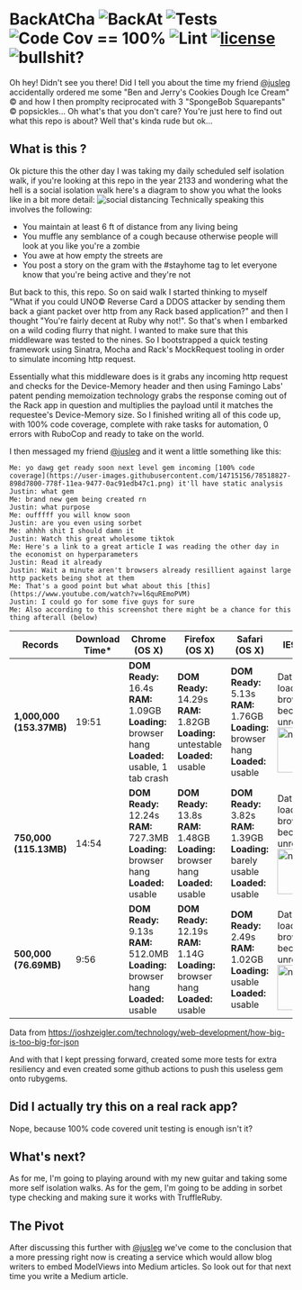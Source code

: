 # BackAtCha ![BackAt](https://img.shields.io/badge/BackAt%3F-Cha-brightgreen) ![Tests](https://github.com/almiche/BackAtCha/workflows/Tests/badge.svg?branch=master) ![Code Cov == 100%](https://github.com/almiche/BackAtCha/workflows/Code%20Cov%20==%20100%25/badge.svg?branch=master) ![Lint](https://github.com/almiche/BackAtCha/workflows/Lint/badge.svg?branch=master) [![license](https://img.shields.io/badge/LICENSE-MIT-blue)](https://github.com/almiche/BackAtCha/blob/master/LICENSE) ![bullshit?](https://img.shields.io/badge/bullshit%3F-none-red)
Oh hey! Didn't see you there! Did I tell you about the time my friend [@jusleg](https://github.com/jusleg) accidentally ordered me some "Ben and Jerry's Cookies Dough Ice Cream" © and how I then promplty reciprocated with 3 "SpongeBob Squarepants" © popsickles... Oh what's that you don't care? You're just here to find out what this repo is about? Well that's kinda rude but ok...

## What is this ?

Ok picture this the other day I was taking my daily scheduled self isolation walk, if you're looking at this repo in the year 2133 and wondering what the hell is a social isolation walk here's a diagram to show you what the looks like in a bit more detail:
![social distancing](https://user-images.githubusercontent.com/14715156/78517320-c9059580-778a-11ea-9184-8854bc7bb4ff.png)
Technically speaking this involves the following:
- You maintain at least 6 ft of distance from any living being
- You muffle any semblance of a cough because otherwise people will look at you like you're a zombie
- You awe at how empty the streets are
- You post a story on the gram with the #stayhome tag to let everyone know that you're being active and they're not

But back to this, this repo. So on said walk I started thinking to myself "What if you could UNO© Reverse Card a DDOS attacker by sending them back a giant packet over http from any Rack based application?" and then I thought "You're fairly decent at Ruby why not!". So that's when I embarked on a wild coding flurry that night. I wanted to make sure that this middleware was tested to the nines. So I bootstrapped a quick testing framework using Sinatra, Mocha and Rack's MockRequest tooling in order to simulate incoming http request. 

Essentially what this middleware does is it grabs any incoming http request and checks for the Device-Memory header and then using Famingo Labs' patent pending memoization technology grabs the response coming out of the Rack app in question and multiplies the payload until it matches the requestee's Device-Memory size. So I finished writing all of this code up, with 100% code coverage, complete with rake tasks for automation, 0 errors with RuboCop and ready to take on the world.

I then messaged my friend [@jusleg](https://github.com/jusleg) and it went a little something like this:
```
Me: yo dawg get ready soon next level gem incoming [100% code coverage](https://user-images.githubusercontent.com/14715156/78518827-898d7800-778f-11ea-9477-0ac91edb47c1.png) it'll have static analysis
Justin: what gem
Me: brand new gem being created rn
Justin: what purpose
Me: oufffff you will know soon
Justin: are you even using sorbet
Me: ahhhh shit I should damn it
Justin: Watch this great wholesome tiktok
Me: Here's a link to a great article I was reading the other day in the economist on hyperparameters
Justin: Read it already
Justin: Wait a minute aren't browsers already resillient against large http packets being shot at them
Me: That's a good point but what about this [this](https://www.youtube.com/watch?v=l6quREmoPVM)
Justin: I could go for some five guys for sure
Me: Also according to this screenshot there might be a chance for this thing afterall (below)
```

|**Records**|**Download Time\***|**Chrome (OS X)**|**Firefox (OS X)**|**Safari (OS X)**|**IE9 (Win 7)**|
|---|---|---|---|---|---|
|**1,000,000 (153.37MB)**|19:51|**DOM Ready:** 16.4s<br>**RAM:** 1.09GB<br>**Loading:** browser hang<br>**Loaded:** usable, 1 tab crash|**DOM Ready:** 14.29s<br>**RAM:** 1.82GB<br>**Loading:** untestable<br>**Loaded:** usable|**DOM Ready:** 5.13s<br>**RAM:** 1.76GB<br>**Loading:** browser hang<br>**Loaded:** usable|Data failed to load and browser became unresponsive.<br><img src="https://media.giphy.com/media/l0HTYUmU67pLWv1a8/giphy.gif" alt="nice" width=80>| 
|**750,000 (115.13MB)**|14:54|**DOM Ready:** 12.24s<br>**RAM:** 727.3MB<br>**Loading:** browser hang<br>**Loaded:** usable|**DOM Ready:** 13.8s<br>**RAM:** 1.48GB<br>**Loading:** browser hang<br>**Loaded:** usable|**DOM Ready:** 3.82s<br>**RAM:** 1.39GB<br>**Loading:** barely usable<br>**Loaded:** usable|Data failed to load and browser became unresponsive.<br><img src="https://media.giphy.com/media/Ls6ahtmYHU760/giphy.gif" alt="nice" width=80>|
|**500,000 (76.69MB)**|9:56|**DOM Ready:** 9.13s<br>**RAM:** 512.0MB<br>**Loading:** browser hang<br>**Loaded:** usable|**DOM Ready:** 12.19s<br>**RAM:** 1.14G<br>**Loading:** browser hang<br>**Loaded:** usable|**DOM Ready:** 2.49s<br>**RAM:** 1.02GB<br>**Loading:** usable<br>**Loaded:** usable|Data failed to load and browser became unresponsive.<br><img src="https://media.giphy.com/media/fs6rnt1K0YyVWRXNwY/giphy.gif" alt="nice" width=80>|

Data from https://joshzeigler.com/technology/web-development/how-big-is-too-big-for-json

And with that I kept pressing forward, created some more tests for extra resiliency and even created some github actions to push this useless gem onto rubygems. 

## Did I actually try this on a real rack app?

Nope, because 100% code covered unit testing is enough isn't it?

## What's next?

As for me, I'm going to playing around with my new guitar and taking some more self isolation walks. As for the gem, I'm going to be adding in sorbet type checking and making sure it works with TruffleRuby.

## The Pivot
After discussing this further with [@jusleg](https://github.com/jusleg) we've come to the conclusion that a more pressing right now is creating a service which would allow blog writers to embed ModelViews into Medium articles. So look out for that next time you write a Medium article.
